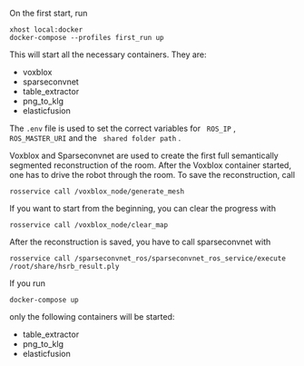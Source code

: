 On the first start, run 
```
xhost local:docker
docker-compose --profiles first_run up
```

This will start all the necessary containers. They are:
- voxblox
- sparseconvnet
- table_extractor
- png_to_klg
- elasticfusion

The ```.env``` file is used to set the correct variables for ``` ROS_IP``` , ``` ROS_MASTER_URI```  and the ``` shared folder path``` . 

Voxblox and Sparseconvnet are used to create the first full semantically segmented reconstruction of the room.
After the Voxblox container started, one has to drive the robot through the room. 
To save the reconstruction, call 
```
rosservice call /voxblox_node/generate_mesh 
```

If you want to start from the beginning, you can clear the progress with 
```
rosservice call /voxblox_node/clear_map
```

After the reconstruction is saved, you have to call sparseconvnet with 
```
rosservice call /sparseconvnet_ros/sparseconvnet_ros_service/execute /root/share/hsrb_result.ply
```

If you run 
```
docker-compose up
```
only the following containers will be started:
- table_extractor
- png_to_klg
- elasticfusion